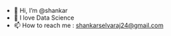 - 👋 Hi, I’m @shankar
- 👀 I love Data Science
- 📫 How to reach me : shankarselvaraj24@gmail.com

<!---
shankar24ds/shankar24ds is a ✨ special ✨ repository because its `README.md` (this file) appears on your GitHub profile.
You can click the Preview link to take a look at your changes.
--->
